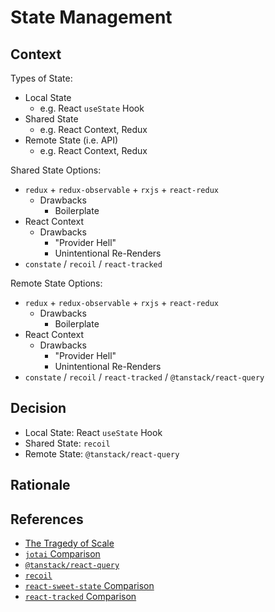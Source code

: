 # State Management

## Context

Types of State:

- Local State
  - e.g. React `useState` Hook
- Shared State
  - e.g. React Context, Redux
- Remote State (i.e. API)
  - e.g. React Context, Redux

Shared State Options:

- `redux` + `redux-observable` + `rxjs` + `react-redux`
  - Drawbacks
    - Boilerplate
- React Context
  - Drawbacks
    - "Provider Hell"
    - Unintentional Re-Renders
- `constate` / `recoil` / `react-tracked`

Remote State Options:

- `redux` + `redux-observable` + `rxjs` + `react-redux`
  - Drawbacks
    - Boilerplate
- React Context
  - Drawbacks
    - "Provider Hell"
    - Unintentional Re-Renders
- `constate` / `recoil` / `react-tracked` / `@tanstack/react-query`

## Decision

- Local State: React `useState` Hook
- Shared State: `recoil`
- Remote State: `@tanstack/react-query`

## Rationale

## References

- [The Tragedy of Scale](https://www.youtube.com/watch?v=ktaSmHpXjSE)
- [`jotai` Comparison](https://docs.pmnd.rs/jotai/basics/comparison)
- [`@tanstack/react-query`](https://tanstack.com/query/)
- [`recoil`](https://github.com/facebookexperimental/Recoil)
- [`react-sweet-state` Comparison](https://github.com/atlassian/react-sweet-state/blob/master/docs/introduction/comparison.md)
- [`react-tracked` Comparison](https://github.com/dai-shi/react-tracked/blob/master/website/docs/comparison.md)
